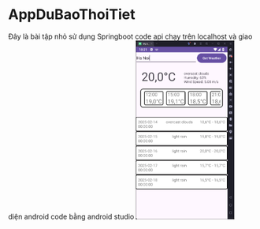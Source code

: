 # AppDuBaoThoiTiet
Đây là bài tập nhỏ sử dụng Springboot code api chạy trên localhost và giao diện android code bằng android studio
<img src="anhmh.png" width="200" />
